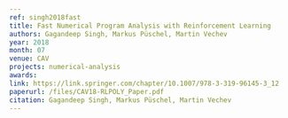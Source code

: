 ```yaml
---
ref: singh2018fast
title: Fast Numerical Program Analysis with Reinforcement Learning
authors: Gagandeep Singh, Markus Püschel, Martin Vechev
year: 2018
month: 07
venue: CAV
projects: numerical-analysis
awards:
link: https://link.springer.com/chapter/10.1007/978-3-319-96145-3_12
paperurl: /files/CAV18-RLPOLY_Paper.pdf
citation: Gagandeep Singh, Markus Püschel, Martin Vechev
---
```


